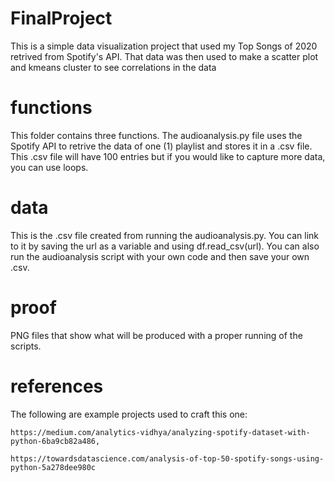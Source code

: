# FinalProject
This is a simple data visualization project that used my Top Songs of 2020 retrived from Spotify's API. That data was then used to make a scatter plot and kmeans cluster to see correlations in the data

# functions
This folder contains three functions. The audioanalysis.py file uses the Spotify API to retrive the data of one (1) playlist and stores it in a .csv file. This .csv file will have 100 entries but if you would like to capture more data, you can use loops.

# data
This is the .csv file created from running the audioanalysis.py. You can link to it by saving the url as a variable and using df.read_csv(url). You can also run the audioanalysis script with your own code and then save your own .csv. 

# proof
PNG files that show what will be produced with a proper running of the scripts. 

# references
The following are example projects used to craft this one:

	https://medium.com/analytics-vidhya/analyzing-spotify-dataset-with-python-6ba9cb82a486,

	https://towardsdatascience.com/analysis-of-top-50-spotify-songs-using-python-5a278dee980c
